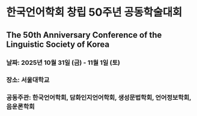 # 한국언어학회 창립 50주년 공동학술대회

## The 50th Anniversary Conference of the Linguistic Society of Korea


### 날짜: 2025년 10월 31일 (금) - 11월 1일 (토)

### 장소: 서울대학교

### 공동주관: 한국언어학회, 담화인지언어학회, 생성문법학회, 언어정보학회, 음운론학회

